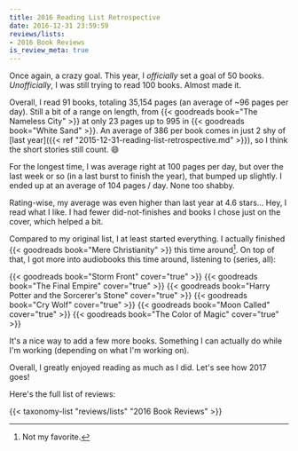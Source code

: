 ```yaml
---
title: 2016 Reading List Retrospective
date: 2016-12-31 23:59:59
reviews/lists:
- 2016 Book Reviews
is_review_meta: true
---
```

Once again, a crazy goal. This year, I *officially* set a goal of 50 books. *Unofficially*, I was still trying to read 100 books. Almost made it.

Overall, I read 91 books, totaling 35,154 pages (an average of ~96 pages per day). Still a bit of a range on length, from {{< goodreads book="The Nameless City" >}} at only 23 pages up to 995 in {{< goodreads book="White Sand" >}}. An average of 386 per book comes in just 2 shy of [last year]({{< ref "2015-12-31-reading-list-retrospective.md" >}}), so I think the short stories still count. :smile:

<!--more-->

For the longest time, I was average right at 100 pages per day, but over the last week or so (in a last burst to finish the year), that bumped up slightly. I ended up at an average of 104 pages / day. None too shabby.

Rating-wise, my average was even higher than last year at 4.6 stars... Hey, I read what I like. I had fewer did-not-finishes and books I chose just on the cover, which helped a bit.

Compared to my original list, I at least started everything. I actually finished {{< goodreads book="Mere Christianity" >}} this time around[^1]. On top of that, I got more into audiobooks this time around, listening to (series, all):

{{< goodreads book="Storm Front" cover="true" >}}
{{< goodreads book="The Final Empire" cover="true" >}}
{{< goodreads book="Harry Potter and the Sorcerer's Stone" cover="true" >}}
{{< goodreads book="Cry Wolf" cover="true" >}}
{{< goodreads book="Moon Called" cover="true" >}}
{{< goodreads book="The Color of Magic" cover="true" >}}

It's a nice way to add a few more books. Something I can actually do while I'm working (depending on what I'm working on).

Overall, I greatly enjoyed reading as much as I did. Let's see how 2017 goes!

Here's the full list of reviews:

{{< taxonomy-list "reviews/lists" "2016 Book Reviews" >}}

[^1]: Not my favorite.
